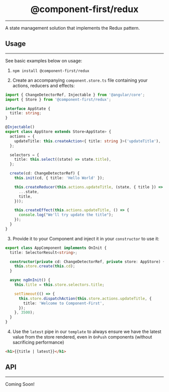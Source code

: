 <h1 align="center">@component-first/redux</h1>

---

A state management solution that implements the Redux pattern.

## Usage

---

See basic examples below on usage:

1. `npm install @component-first/redux`

2. Create an accompanying `component.store.ts` file containing your actions, reducers and effects:

```ts
import { ChangeDetectorRef, Injectable } from '@angular/core';
import { Store } from '@component-first/redux';

interface AppState {
  title: string;
}

@Injectable()
export class AppStore extends Store<AppState> {
  actions = {
    updateTitle: this.createAction<{ title: string }>('updateTitle'),
  };

  selectors = {
    title: this.select((state) => state.title),
  };

  create(cd: ChangeDetectorRef) {
    this.init(cd, { title: 'Hello World' });

    this.createReducer(this.actions.updateTitle, (state, { title }) => ({
      ...state,
      title,
    }));

    this.createEffect(this.actions.updateTitle, () => {
      console.log("We'll try update the title");
    });
  }
}
```

3. Provide it to your Component and inject it in your `constructor` to use it:

```ts
export class AppComponent implements OnInit {
  title: SelectorResult<string>;

  constructor(private cd: ChangeDetectorRef, private store: AppStore) {
    this.store.create(this.cd);
  }

  async ngOnInit() {
    this.title = this.store.selectors.title;

    setTimeout(() => {
      this.store.dispatchAction(this.store.actions.updateTitle, {
        title: 'Welcome to Component-First',
      });
    }, 3500);
  }
}
```

4. Use the `latest` pipe in our `template` to always ensure we have the latest value from the store rendered, even in `OnPush` components (without sacrificing performance)

```html
<h1>{{title | latest}}</h1>
```

## API

---

Coming Soon!
